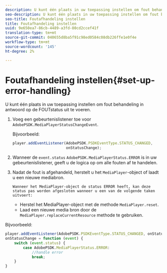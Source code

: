 ```yaml
---
description: U kunt één plaats in uw toepassing instellen om fout behandeling in antwoord op de FOUTstatus uit te voeren.
seo-description: U kunt één plaats in uw toepassing instellen om fout behandeling in antwoord op de FOUTstatus uit te voeren.
seo-title: Foutafhandeling instellen
title: Foutafhandeling instellen
uuid: 9e650ea7-86cb-4489-a3fd-80cd2ccef41f
translation-type: tm+mt
source-git-commit: 040655d8ba5f91c98ed0584c08db226ffe1e0f4e
workflow-type: tm+mt
source-wordcount: '145'
ht-degree: 2%

---
```



# Foutafhandeling instellen{#set-up-error-handling}

U kunt één plaats in uw toepassing instellen om fout behandeling in antwoord op de FOUTstatus uit te voeren.

1. Voeg een gebeurtenislistener toe voor `AdobePSDK.MediaPlayerStatusChangeEvent`.

   Bijvoorbeeld:

   ```js
   player.addEventListener(AdobePSDK.PSDKEventType.STATUS_CHANGED, 
                           onStatusChange);
   ```

1. Wanneer de `event.status` `AdobePSDK.MediaPlayerStatus.ERROR` is in uw gebeurtenislistener, geeft u de logica op om alle fouten af te handelen.
1. Nadat de fout is afgehandeld, herstelt u het `MediaPlayer`-object of laadt u een nieuwe mediabron.

       Wanneer het MediaPlayer-object de status ERROR heeft, kan deze status pas worden afgesloten wanneer u een van de volgende taken uitvoert:
   
   * Herstel het MediaPlayer-object met de methode `MediaPlayer.reset`.
   * Laad een nieuwe media bron door de `MediaPlayer.replaceCurrentResource` methode te gebruiken.

<!--<a id="example_342CA5A8CD7C45BD88233C5BDBB17220"></a>-->

Bijvoorbeeld:

```js
player.addEventListener(AdobePSDK.PSDKEventType.STATUS_CHANGED, onStatusChange); 
onStatusChange = function (event) { 
    switch (event.status) { 
        case AdobePSDK.MediaPlayerStatus.ERROR: 
            //handle error 
            break; 
    } 
} 
```

